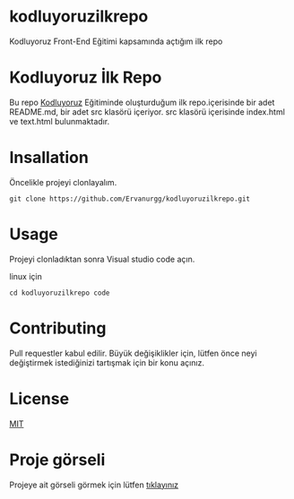 # kodluyoruzilkrepo
Kodluyoruz Front-End Eğitimi kapsamında açtığım ilk repo

# Kodluyoruz İlk Repo
Bu repo [Kodluyoruz](https://www.kodluyoruz.org) Eğitiminde oluşturduğum ilk repo.içerisinde bir adet README.md, bir adet src klasörü içeriyor. src klasörü içerisinde index.html ve text.html bulunmaktadır.

# Insallation

Öncelikle projeyi clonlayalım.

``` 
git clone https://github.com/Ervanurgg/kodluyoruzilkrepo.git
```
# Usage 
Projeyi clonladıktan sonra Visual studio code açın.

linux için
```
cd kodluyoruzilkrepo code
```
# Contributing

Pull requestler kabul edilir. Büyük değişiklikler için, lütfen önce neyi değiştirmek istediğinizi tartışmak için bir konu açınız.

# License

[MIT](https://choosealicense.com/licenses/mit/)

# Proje görseli 

Projeye ait görseli görmek için lütfen [tıklayınız](https://picsum.photos/)